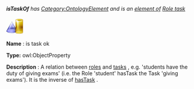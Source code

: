 ___isTaskOf__ 
 has
 [Category:OntologyElement](../../Category/OntologyElement "Category:OntologyElement") 
 and is an
 [element of](../../Property/ElementOf "Property:ElementOf") 
[Role task](../../Submissions/Role_task "Submissions:Role task")_




  





[![ObjectProperty](../images/thumb/c/c3/ObjectProperty.gif/45px-ObjectProperty.gif)](../../Image/ObjectProperty.gif "ObjectProperty")


__Name__ 
 : is task ok
 



__Type:__ 
 owl:ObjectProperty
 



__Description__ 
 : A relation between
 [roles](../../Community/AcademicRoles "Submissions:Role task/Role") 
 and
 [tasks](../../Category/DevelopmentTask "Submissions:Role task/Task") 
 , e.g. 'students have the duty of giving exams' (i.e. the Role 'student' hasTask the Task 'giving exams'). It is the inverse of
 [hasTask](../../Submissions/Affordance/hasTask "Submissions:Role task/hasTask") 
 .